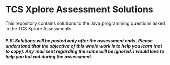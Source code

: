 # TCS Xplore Assessment Solutions 

This repository contains solutions to the Java programming questions asked in the TCS Xplore Assessments .


##### P.S: Solutions will be posted only after the assessment ends. Please understand that the objective of this whole work is to help you learn (not to copy). Any mail sent regarding the same will be ignored. I would love to help you but not during the assessment.

